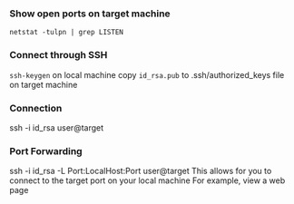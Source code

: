 ### Show open ports on target machine

`netstat -tulpn | grep LISTEN`

### Connect through SSH

`ssh-keygen` on local machine
copy `id_rsa.pub` to .ssh/authorized_keys file on target machine

### Connection

ssh -i id_rsa user@target

### Port Forwarding

ssh -i id_rsa -L Port:LocalHost:Port user@target
This allows for you to connect to the target port on your local machine 
For example, view a web page
